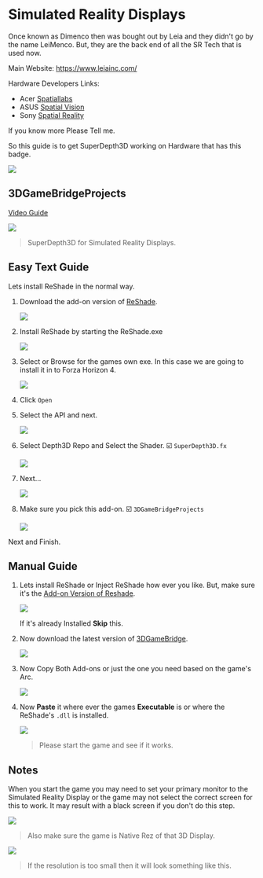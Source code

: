 
# Simulated Reality Displays

Once known as Dimenco then was bought out by Leia and they didn't go by the name LeiMenco. But, they are the back end of all the SR Tech that is used now.

Main Website: <https://www.leiainc.com/>

Hardware Developers Links:

- Acer [Spatiallabs](https://www.acer.com/us-en/spatiallabs)
- ASUS [Spatial Vision](https://www.asus.com/content/asus-spatial-vision-technology/)
- Sony [Spatial Reality](https://pro.sony/ue_US/products/spatial-reality-displays/3d-professional-images)

If you know more Please Tell me.

So this guide is to get SuperDepth3D working on Hardware that has this badge.

![](images/sr1.jpg)

## 3DGameBridgeProjects

[Video Guide](https://youtu.be/ovXh54DkKbU)

![](images/sr2.png)

> SuperDepth3D for Simulated Reality Displays.

## Easy Text Guide

Lets install ReShade in the normal way.

1. Download the add-on version of [ReShade](https://reshade.me/#download).

    ![](images/sr3.png)

2. Install ReShade by starting the ReShade.exe

    ![](images/sr4.png)

3. Select or Browse for the games own exe. In this case we are going to install it in to Forza Horizon 4.

    ![](images/sr5.png)

4. Click `Open`
5. Select the API and next.

    ![](images/sr6.png)

6. Select Depth3D Repo and Select the Shader. ☑️ `SuperDepth3D.fx`

    ![](images/sr7.png)

7. Next...

    ![](images/sr8.png)

8. Make sure you pick this add-on. ☑️ `3DGameBridgeProjects`

    ![](images/sr9.png)

Next and Finish.

## Manual Guide

1. Lets install ReShade or Inject ReShade how ever you like. But, make sure it's the [Add-on Version of Reshade](https://reshade.me/#download).

    ![](images/sr10.png)

    If it's already Installed **Skip** this.

2. Now download the latest version of [3DGameBridge](https://github.com/JoeyAnthony/3DGameBridgeProjects/releases).

    ![](images/sr11.png)

3. Now Copy Both Add-ons or just the one you need based on the game's Arc.

    ![](images/sr12.png)

4. Now **Paste** it where ever the games **Executable** is or where the ReShade's `.dll` is installed.

    ![](images/sr13.png)

    > Please start the game and see if it works.

## Notes

When you start the game you may need to set your primary monitor to the Simulated Reality Display or the game may not select the correct screen for this to work. It may result with a black screen if you don't do this step.

![](images/sr14.png)

> Also make sure the game is Native Rez of that 3D Display.

![](images/sr15.png)

> If the resolution is too small then it will look something like this.
